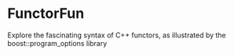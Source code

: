 # FunctorFun
Explore the fascinating syntax of C++ functors, as illustrated by the boost::program_options library
